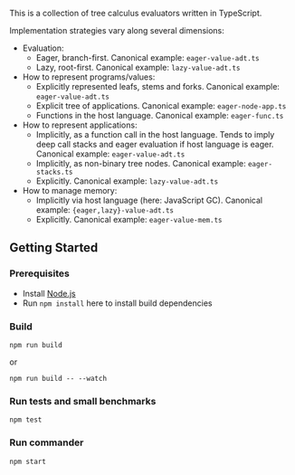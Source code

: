 This is a collection of tree calculus evaluators written in TypeScript. 

Implementation strategies vary along several dimensions:
* Evaluation:
  * Eager, branch-first. Canonical example: `eager-value-adt.ts`
  * Lazy, root-first. Canonical example: `lazy-value-adt.ts`
* How to represent programs/values:
  * Explicitly represented leafs, stems and forks. Canonical example: `eager-value-adt.ts`
  * Explicit tree of applications. Canonical example: `eager-node-app.ts`
  * Functions in the host language. Canonical example: `eager-func.ts`
* How to represent applications:
  * Implicitly, as a function call in the host language. Tends to imply deep call stacks and eager evaluation if host language is eager. Canonical example: `eager-value-adt.ts`
  * Implicitly, as non-binary tree nodes. Canonical example: `eager-stacks.ts`
  * Explicitly. Canonical example: `lazy-value-adt.ts`
* How to manage memory:
  * Implicitly via host language (here: JavaScript GC). Canonical example: `{eager,lazy}-value-adt.ts`
  * Explicitly. Canonical example: `eager-value-mem.ts`

## Getting Started

### Prerequisites
* Install [Node.js](https://nodejs.org/en/download)
* Run `npm install` here to install build dependencies

### Build
```
npm run build
```
or
```
npm run build -- --watch
```

### Run tests and small benchmarks
```
npm test
```

### Run commander
```
npm start
```
